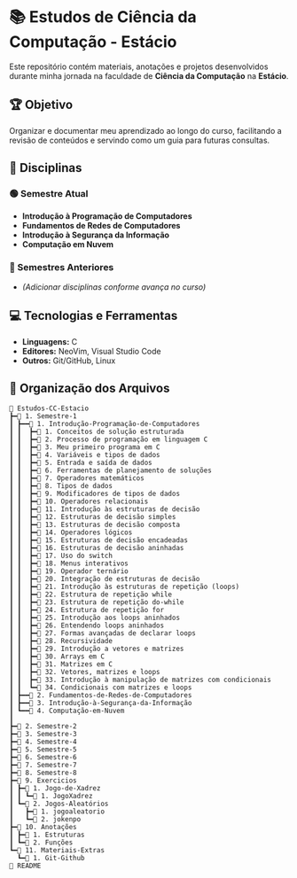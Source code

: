 # 📚 Estudos de Ciência da Computação - Estácio

Este repositório contém materiais, anotações e projetos desenvolvidos durante minha jornada na faculdade de **Ciência da Computação** na **Estácio**.

## 🏆 Objetivo

Organizar e documentar meu aprendizado ao longo do curso, facilitando a revisão de conteúdos e servindo como um guia para futuras consultas.

## 📖 Disciplinas

### 🟢 Semestre Atual

- **Introdução à Programação de Computadores**
- **Fundamentos de Redes de Computadores**
- **Introdução à Segurança da Informação**
- **Computação em Nuvem**

### 📌 Semestres Anteriores

- *(Adicionar disciplinas conforme avança no curso)*

## 💻 Tecnologias e Ferramentas

- **Linguagens:** C
- **Editores:** NeoVim, Visual Studio Code
- **Outros:** Git/GitHub, Linux

## 📂 Organização dos Arquivos

```plaintext
📂 Estudos-CC-Estacio
┣━📂 1. Semestre-1
┃ ┣━━📂 1. Introdução-Programação-de-Computadores
┃ ┃  ┣━📝 1. Conceitos de solução estruturada
┃ ┃  ┣━📝 2. Processo de programação em linguagem C
┃ ┃  ┣━📝 3. Meu primeiro programa em C
┃ ┃  ┣━📝 4. Variáveis e tipos de dados
┃ ┃  ┣━📝 5. Entrada e saída de dados
┃ ┃  ┣━📝 6. Ferramentas de planejamento de soluções
┃ ┃  ┣━📝 7. Operadores matemáticos
┃ ┃  ┣━📝 8. Tipos de dados
┃ ┃  ┣━📝 9. Modificadores de tipos de dados
┃ ┃  ┣━📝 10. Operadores relacionais
┃ ┃  ┣━📝 11. Introdução às estruturas de decisão
┃ ┃  ┣━📝 12. Estruturas de decisão simples
┃ ┃  ┣━📝 13. Estruturas de decisão composta
┃ ┃  ┣━📝 14. Operadores lógicos
┃ ┃  ┣━📝 15. Estruturas de decisão encadeadas
┃ ┃  ┣━📝 16. Estruturas de decisão aninhadas
┃ ┃  ┣━📝 17. Uso do switch
┃ ┃  ┣━📝 18. Menus interativos
┃ ┃  ┣━📝 19. Operador ternário
┃ ┃  ┣━📝 20. Integração de estruturas de decisão
┃ ┃  ┣━📝 21. Introdução às estruturas de repetição (loops)
┃ ┃  ┣━📝 22. Estrutura de repetição while
┃ ┃  ┣━📝 23. Estrutura de repetição do-while
┃ ┃  ┣━📝 24. Estrutura de repetição for
┃ ┃  ┣━📝 25. Introdução aos loops aninhados
┃ ┃  ┣━📝 26. Entendendo loops aninhados
┃ ┃  ┣━📝 27. Formas avançadas de declarar loops
┃ ┃  ┣━📝 28. Recursividade
┃ ┃  ┣━📝 29. Introdução a vetores e matrizes
┃ ┃  ┣━📝 30. Arrays em C
┃ ┃  ┣━📝 31. Matrizes em C
┃ ┃  ┣━📝 32. Vetores, matrizes e loops
┃ ┃  ┣━📝 33. Introdução à manipulação de matrizes com condicionais
┃ ┃  ┗━📝 34. Condicionais com matrizes e loops
┃ ┣━━📂 2. Fundamentos-de-Redes-de-Computadores
┃ ┣━━📂 3. Introdução-à-Segurança-da-Informação
┃ ┗━━📂 4. Computação-em-Nuvem
┃
┣━📂 2. Semestre-2
┣━📂 3. Semestre-3
┣━📂 4. Semestre-4
┣━📂 5. Semestre-5
┣━📂 6. Semestre-6
┣━📂 7. Semestre-7
┣━📂 8. Semestre-8
┣━📂 9. Exercicios
┃ ┣━📂 1. Jogo-de-Xadrez
┃ ┃ ┗━📝 1. JogoXadrez
┃ ┗━📂 2. Jogos-Aleatórios
┃   ┣━📝 1. jogoaleatorio
┃   ┗━📝 2. jokenpo
┣━📂 10. Anotações
┃ ┣━📝 1. Estruturas
┃ ┗━📝 2. Funções
┗━📂 11. Materiais-Extras
  ┗━📝 1. Git-Github
📄 README
```
